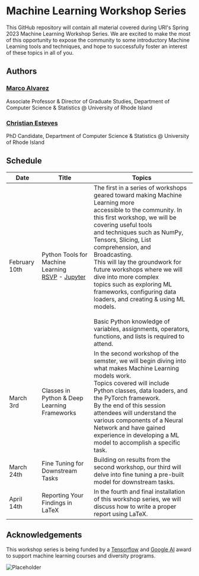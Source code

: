# Machine Learning Workshop Series

This GitHub repository will contain all material covered during URI's Spring 2023 Machine Learning Workshop Series.
We are excited to make the most of this opportunity to expose the community to some introductory Machine Learning tools and techniques, and hope to successfully foster an interest of these topics in all of you.

## Authors
### [Marco Alvarez](https://homepage.cs.uri.edu/~malvarez/)
Associate Professor & Director of Graduate Studies, Department of Computer Science & Statistics @ University of Rhode Island

### [Christian Esteves](https://github.com/cesteves) 

PhD Candidate, Department of Computer Science & Statistics @ University of Rhode Island

## Schedule

| Date         | Title                                                        | Topics                                                       |
| ------------ | ------------------------------------------------------------ | ------------------------------------------------------------ |
| February 10th | Python Tools for Machine Learning<br />[RSVP](https://www.eventbrite.com/e/python-tools-for-machine-learning-tickets-536221391617) - [Jupyter](https://colab.research.google.com/drive/1RaA_N4tVWu03rsZk_tLLllw3cUWjEhLY?usp=sharing) | The first in a series of workshops geared toward making Machine Learning more<br/>accessible to the community. In this first workshop, we will be covering useful tools <br />and techniques such as NumPy, Tensors, Slicing, List comprehension, and Broadcasting. <br />This will lay the groundwork for future workshops where we will dive into more complex <br />topics such as exploring ML frameworks, configuring data loaders, and creating & using ML models.<br /><br />Basic Python knowledge of variables, assignments, operators, functions, and lists is required to attend. |
| March 3rd          | Classes in Python & Deep Learning Frameworks                 | In the second workshop of the semster, we will begin diving into what makes Machine Learning models work. <br />Topics covered will include Python classes, data loaders, and the PyTorch framework.<br />By the end of this session attendees will understand the various components of a Neural Network and have gained experience in developing a ML model to accomplish a specific task. |
| March 24th          | Fine Tuning for Downstream Tasks                             | Building on results from the second workshop, our third will delve into fine tuning a pre-built model for downstream tasks. |
| April 14th          | Reporting Your Findings in LaTeX                             | In the fourth and final installation of this workshop series, we will discuss how to write a proper report using LaTeX. |



## Acknowledgements

This workshop series is being funded by a [Tensorflow](https://www.tensorflow.org/) and [Google AI](https://ai.google/) award to support machine learning courses and diversity programs.

![Placeholder](https://homepage.cs.uri.edu/~malvarez/imgs/logos/tensorflow.jpg)
